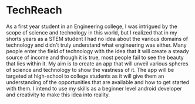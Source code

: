 # TechReach
As a first year student in an Engineering college, I was intrigued by the scope of science and technology in this world, but I realized that in my shorts years as a STEM student I had no idea about the various domains of technology and didn't truly understand what engineering was either. Many people enter the field of technology with the idea that it will create a steady source of income and though it is true, most people fail to see the beauty that lies within it. My aim is to create an app that will unveil various spheres of science and technology to show the vastness of it. The app will be targeted at high-school to college students as it will give them an understanding of the opportunities that are available and how to get started with them. I intend to use my skills as a beginner level android developer and creativity to make this idea into reality.
